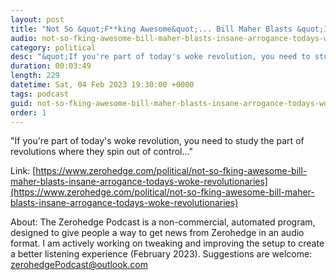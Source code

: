 ```yaml
---
layout: post
title: "Not So &quot;F**king Awesome&quot;... Bill Maher Blasts &quot;Insane Arrogance&quot; Of Today's 'Woke Revolutionaries'"
audio: not-so-fking-awesome-bill-maher-blasts-insane-arrogance-todays-woke-revolutionaries-10
category: political
desc: "&quot;If you're part of today's woke revolution, you need to study the part of revolutions where they spin out of control...&quot;"
duration: 00:03:49
length: 229
datetime: Sat, 04 Feb 2023 19:30:00 +0000
tags: podcast
guid: not-so-fking-awesome-bill-maher-blasts-insane-arrogance-todays-woke-revolutionaries-0
order: 1
---
```

&quot;If you're part of today's woke revolution, you need to study the part of revolutions where they spin out of control...&quot;

Link: [https://www.zerohedge.com/political/not-so-fking-awesome-bill-maher-blasts-insane-arrogance-todays-woke-revolutionaries](https://www.zerohedge.com/political/not-so-fking-awesome-bill-maher-blasts-insane-arrogance-todays-woke-revolutionaries)

About: The Zerohedge Podcast is a non-commercial, automated program, designed to give people a way to get news from Zerohedge in an audio format.  I am actively working on tweaking and improving the setup to create a better listening experience (February 2023).  Suggestions are welcome: [zerohedgePodcast@outlook.com](mailto:zerohedgePodcast@outlook.com)